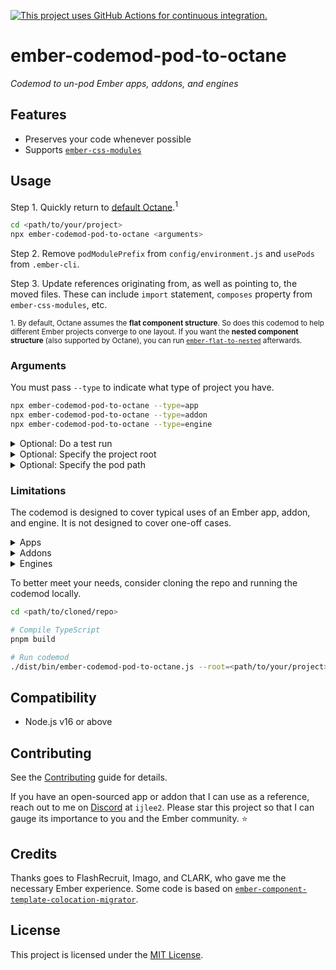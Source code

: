 [![This project uses GitHub Actions for continuous integration.](https://github.com/ijlee2/ember-codemod-pod-to-octane/actions/workflows/ci.yml/badge.svg)](https://github.com/ijlee2/ember-codemod-pod-to-octane/actions/workflows/ci.yml)

# ember-codemod-pod-to-octane

_Codemod to un-pod Ember apps, addons, and engines_


## Features

- Preserves your code whenever possible
- Supports [`ember-css-modules`](https://github.com/salsify/ember-css-modules)


## Usage

Step 1. Quickly return to [default Octane](https://cli.emberjs.com/release/advanced-use/project-layouts/#classiclayout).<sup>1</sup>

```sh
cd <path/to/your/project>
npx ember-codemod-pod-to-octane <arguments>
```

Step 2. Remove `podModulePrefix` from `config/environment.js` and `usePods` from `.ember-cli`.

Step 3. Update references originating from, as well as pointing to, the moved files. These can include `import` statement, `composes` property from `ember-css-modules`, etc.

<sup>1. By default, Octane assumes the **flat component structure**. So does this codemod to help different Ember projects converge to one layout. If you want the **nested component structure** (also supported by Octane), you can run [`ember-flat-to-nested`](https://github.com/bertdeblock/ember-flat-to-nested) afterwards.</sup>


### Arguments

You must pass `--type` to indicate what type of project you have.

```sh
npx ember-codemod-pod-to-octane --type=app
npx ember-codemod-pod-to-octane --type=addon
npx ember-codemod-pod-to-octane --type=engine
```


<details>
<summary>Optional: Do a test run</summary>

Pass `--test` to preview how the codemod will move files.

```sh
npx ember-codemod-pod-to-octane --test
```

</details>


<details>
<summary>Optional: Specify the project root</summary>

Pass `--root` to run the codemod on a project somewhere else (i.e. not in the current directory).

```sh
npx ember-codemod-pod-to-octane --root=<path/to/your/project>
```

Note, you can use `--root` to un-pod the demo app of an Ember addon.

```sh
# If the current directory is the addon root
npx ember-codemod-pod-to-octane --type=app --root=tests/dummy
```

</details>


<details>
<summary>Optional: Specify the pod path</summary>

Pass `--pod-path` if `podModulePrefix` has been set in `config/environment.js`. "Subtract" `modulePrefix` from `podModulePrefix` to get the pod path.

```sh
# If modulePrefix is 'my-app' and podModulePrefix is 'my-app/pods'
npx ember-codemod-pod-to-octane --pod-path=pods
```

</details>


### Limitations

The codemod is designed to cover typical uses of an Ember app, addon, and engine. It is not designed to cover one-off cases.


<details>
<summary>Apps</summary>

To account for a bug (found when Ember CLI is combined with Ember Data), the codemod doesn't consider unit tests for adapters, models, and serializers. You will need to manually move the test files.

</details>


<details>
<summary>Addons</summary>

The codemod assumes that an addon is used to define components (not models or routes).

</details>


<details>
<summary>Engines</summary>

The codemod assumes that an engine is used to define routes and route-specific components.

</details>


To better meet your needs, consider cloning the repo and running the codemod locally.

```sh
cd <path/to/cloned/repo>

# Compile TypeScript
pnpm build

# Run codemod
./dist/bin/ember-codemod-pod-to-octane.js --root=<path/to/your/project>
```


## Compatibility

- Node.js v16 or above


## Contributing

See the [Contributing](CONTRIBUTING.md) guide for details.

If you have an open-sourced app or addon that I can use as a reference, reach out to me on [Discord](https://discord.gg/emberjs) at `ijlee2`. Please star this project so that I can gauge its importance to you and the Ember community. ⭐


## Credits

Thanks goes to FlashRecruit, Imago, and CLARK, who gave me the necessary Ember experience. Some code is based on [`ember-component-template-colocation-migrator`](https://github.com/ember-codemods/ember-component-template-colocation-migrator).


## License

This project is licensed under the [MIT License](LICENSE.md).
